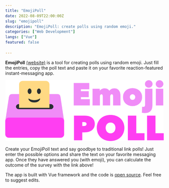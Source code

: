 ```yaml
---
title: "EmojiPoll"
date: 2022-08-09T22:00:00Z
slug: "emojipoll"
description: "EmojiPoll: create polls using random emoji."
categories: ["Web Development"]
langs: ["Vue"]
featured: false

---
```


__EmojiPoll__ [(website)](https://emojipoll.jacksalici.com) is a tool for creating polls using random emoji. Just fill the entries, copy the poll text and paste it on your favorite reaction-featured instant-messaging app.  

![](https://raw.githubusercontent.com/jacksalici/emojipoll/main/emoji-poll/public/logo2.png)

Create your EmojiPoll text and say goodbye to traditional link polls! Just enter the possible options and share the text on your favorite messaging app. Once they have answered you (with emoji), you can calculate the outcome of the survey with the link above!

The app is built with Vue framework and the code is [open source](https://github.com/jacksalici/emojipoll). Feel free to suggest edits.

